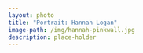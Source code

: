 ```yaml
---
layout: photo
title: "Portrait: Hannah Logan"
image-path: /img/hannah-pinkwall.jpg
description: place-holder
---
```

